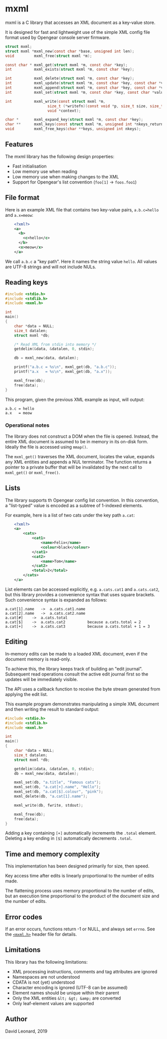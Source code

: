 
# mxml

mxml is a C library that accesses an XML document as a key-value store.

It is designed for fast and lightweight use of the
simple XML config file format used by Opengear console server firmware.

```c
struct mxml;
struct mxml *mxml_new(const char *base, unsigned int len);
void         mxml_free(struct mxml *m);

const char * mxml_get(struct mxml *m, const char *key);
int          mxml_exists(struct mxml *m, const char *key);

int          mxml_delete(struct mxml *m, const char *key);
int          mxml_update(struct mxml *m, const char *key, const char *value);
int          mxml_append(struct mxml *m, const char *key, const char *value);
int          mxml_set(struct mxml *m, const char *key, const char *value);

int          mxml_write(const struct mxml *m,
                   size_t (*writefn)(const void *p, size_t size, size_t nmemb, void *context),
                   void *context);

char *       mxml_expand_key(struct mxml *m, const char *key);
char **      mxml_keys(const struct mxml *m, unsigned int *nkeys_return);
void         mxml_free_keys(char **keys, unsigned int nkeys);
```

## Features

The mxml library has the following design properties:

 - Fast initialisation
 - Low memory use when reading
 - Low memory use when making changes to the XML
 - Support for Opengear's list convention (`foo[1]` -> `foos.foo1`)

## File format

Here is an example XML file that contains two key-value pairs,
`a.b.c=hello` and `a.x=meow`:

```xml
    <?xml?>
    <a>
      <b>
        <c>hello</c>
      </b>
      <x>meow</x>
    </a>
```

We call `a.b.c` a "key path". Here it names the string value `hello`.
All values are UTF-8 strings and will not include NULs.

## Reading keys

```c
#include <stdio.h>
#include <stdlib.h>
#include <mxml.h>

int
main()
{
	char *data = NULL;
	size_t datalen;
	struct mxml *db;

	/* Read XML from stdin into memory */
	getdelim(&data, &datalen, 0, stdin);

	db = mxml_new(data, datalen);

	printf("a.b.c = %s\n", mxml_get(db, "a.b.c"));
	printf("a.x   = %s\n", mxml_get(db, "a.x"));

	mxml_free(db);
	free(data);
}
```

This program, given the previous XML example as input, will output:

    a.b.c = hello
    a.x   = meow

### Operational notes

The library does not construct a DOM when the file is opened.
Instead, the entire XML document is assumed to be in memory in
its on-disk form. Ideally the file is accessed using `mmap()`.

The `mxml_get()` traverses the XML document, locates the value,
expands any XML entities and appends a NUL terminator.
The function returns a pointer to a private buffer
that will be invalidated by the next call to `mxml_get()`
or `mxml_free()`.

## Lists

The library supports th Opengear config list convention.
In this convention, a "list-typed" value is encoded as a
subtree of 1-indexed elements.

For example, here is a list of two cats under the key path `a.cat`:

```xml
    <?xml?>
    <a>
        <cats>
            <cat1>
                <name>Felix</name>
                <colour>black</colour>
            </cat1>
            <cat2>
                <name>Tom</name>
            </cat2>
            <total>2</total>
        </cats>
    </a>
```

List elements can be accessed explicitly, e.g. `a.cats.cat1` and `a.cats.cat2`,
but this library provides a convenience syntax that uses square brackets.
Such convenience syntax is expanded as follows:

	a.cat[1].name	->  a.cats.cat1.name
	a.cat[2].name	->  a.cats.cat2.name
	a.cat[#]	->  a.cats.total
	a.cat[$]	->  a.cats.cat2          because a.cats.total = 2
	a.cat[+]	->  a.cats.cat3          because a.cats.total + 1 = 3

## Editing

In-memory edits can be made to a loaded XML document, even if the
document memory is read-only.

To achieve this, the library keeps track of building an "edit journal".
Subsequent read operations consult the active edit journal first so
the updates will be immediately visible.

The API uses a callback function to receive the byte stream generated
from applying the edit list.

This example program demonstrates manipulating a simple XML document
and then writing the result to standard output:

```c
#include <stdio.h>
#include <stdlib.h>
#include <mxml.h>

int
main()
{
	char *data = NULL;
	size_t datalen;
	struct mxml *db;

	getdelim(&data, &datalen, 0, stdin);
	db = mxml_new(data, datalen);

	mxml_set(db, "a.title", "Famous cats");
	mxml_set(db, "a.cat[+].name", "Hello");
	mxml_set(db, "a.cat[$].colour", "pink");
	mxml_delete(db, "a.cat[1].name");

	mxml_write(db, fwrite, stdout);

	mxml_free(db);
	free(data);
}
```

Adding a key containing `[+]` automatically increments the `.total` element.
Deleting a key ending in `[$]` automatically decrements `.total`.

## Time and memory complexity

This implementation has been designed primarily for size, then speed.

Key access time after edits is linearly proportional to the number of edits made.

The flattening process uses memory proportional to the number of edits,
but an execution time proportional to the product of the document size
and the number of edits.

## Error codes

If an error occurs, functions return -1 or NULL, and always set `errno`.
See the [`<mxml.h>`](mxml.h) header file for details.

## Limitations

This library has the following limitations:

 - XML processing instructions, comments and tag attributes are ignored
 - Namespaces are not understood
 - CDATA is not (yet) understood
 - Character encoding is ignored (UTF-8 can be assumed)
 - Element names should be unique within their parent
 - Only the XML entities `&lt; &gt; &amp;` are converted
 - Only leaf-element values are supported

## Author

David Leonard, 2019
